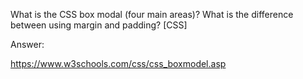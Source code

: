 What is the CSS box modal (four main areas)? What is the difference between using margin and padding? [CSS]




Answer:





https://www.w3schools.com/css/css_boxmodel.asp